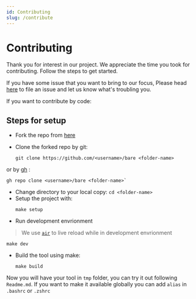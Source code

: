 ```yaml
---
id: Contributing
slug: /contribute
---
```


# Contributing

Thank you for interest in our project. We appreciate the time you took for contributing. Follow the steps to get started.

If you have some issue that you want to bring to our focus, Please head [here](https://github.com/bare-cli/bare/issues) to file an issue and let us know what's troubling you.

If you want to contribute by code:

## Steps for setup

- Fork the repo from [here](https://github.com/bare-cli/bare)
- Clone the forked repo by git:
	
  ```
  git clone https://github.com/<username>/bare <folder-name>
  ```
or by [gh](https://github.com/cli/cli) :
  ```
  gh repo clone <username>/bare <folder-name>`
  ```

- Change directory to your local copy:
	`cd <folder-name>`
- Setup the project with:
	```
	make setup
	```
- Run development envrionment
> We use [`air`](https://github.com/cosmtrek/air) to live reload while in development envrionment

	make dev
- Build the tool using make:
  ```
  make build
  ```
Now you will have your tool in `tmp` folder, you can try it out following `Readme.md`.
If you want to make it available globally you can add `alias` in `.bashrc` or `.zshrc`
